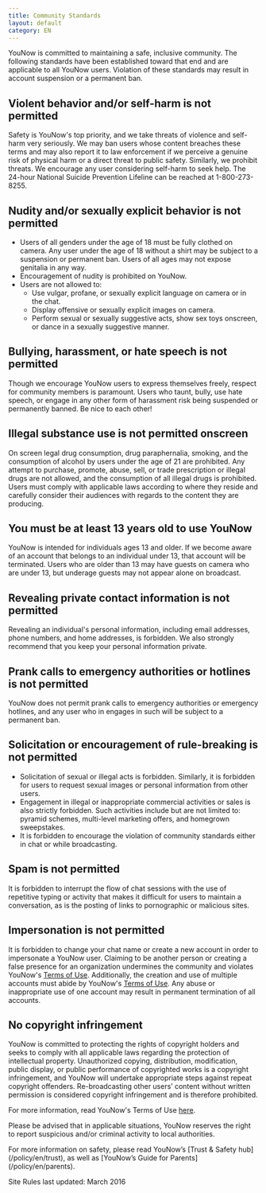 ```yaml
---
title: Community Standards
layout: default
category: EN
---
```

YouNow is committed to maintaining a safe, inclusive community. The following standards have been established toward that end and are applicable to all YouNow users. Violation of these standards may result in account suspension or a permanent ban. 

## Violent behavior and/or self-harm is not permitted

Safety is YouNow's top priority, and we take threats of violence and self-harm very seriously. We may ban users whose content breaches these terms and may also report it to law enforcement if we perceive a genuine risk of physical harm or a direct threat to public safety. Similarly, we prohibit threats. We encourage any user considering self-harm to seek help. The 24-hour National Suicide Prevention Lifeline can be reached at 1-800-273-8255.

## Nudity and/or sexually explicit behavior is not permitted

- Users of all genders under the age of 18 must be fully clothed on camera. Any user under the age of 18 without a shirt may be subject to a suspension or permanent ban. Users of all ages may not expose genitalia in any way.
- Encouragement of nudity is prohibited on YouNow. 
- Users are not allowed to:
  - Use vulgar, profane, or sexually explicit language on camera or in the chat.
  - Display offensive or sexually explicit images on camera.
  - Perform sexual or sexually suggestive acts, show sex toys onscreen, or dance in a sexually suggestive manner.

## Bullying, harassment, or hate speech is not permitted

Though we encourage YouNow users to express themselves freely, respect for community members is paramount. Users who taunt, bully, use hate speech, or engage in any other form of harassment risk being suspended or permanently banned. Be nice to each other!

## Illegal substance use is not permitted onscreen

On screen legal drug consumption, drug paraphernalia, smoking, and the consumption of alcohol by users under the age of 21 are prohibited. Any attempt to purchase, promote, abuse, sell, or trade prescription or illegal drugs are not allowed, and the consumption of all illegal drugs is prohibited. Users must comply with applicable laws according to where they reside and carefully consider their audiences with regards to the content they are producing. 

## You must be at least 13 years old to use YouNow

YouNow is intended for individuals ages 13 and older. If we become aware of an account that belongs to an individual under 13, that account will be terminated. Users who are older than 13 may have guests on camera who are under 13, but underage guests may not appear alone on broadcast.

## Revealing private contact information is not permitted

Revealing an individual's personal information, including email addresses, phone numbers, and home addresses, is forbidden. We also strongly recommend that you keep your personal information private.

## Prank calls to emergency authorities or hotlines is not permitted

YouNow does not permit prank calls to emergency authorities or emergency hotlines, and any user who in engages in such will be subject to a permanent ban.

## Solicitation or encouragement of rule-breaking is not permitted

- Solicitation of sexual or illegal acts is forbidden. Similarly, it is forbidden for users to request sexual images or personal information from other users. 
- Engagement in illegal or inappropriate commercial activities or sales is also strictly forbidden. Such activities include but are not limited to: pyramid schemes, multi-level marketing offers, and homegrown sweepstakes.
- It is forbidden to encourage the violation of community standards either in chat or while broadcasting.


## Spam is not permitted

It is forbidden to interrupt the flow of chat sessions with the use of repetitive typing or activity that makes it difficult for users to maintain a conversation, as is the posting of links to pornographic or malicious sites.

## Impersonation is not permitted

It is forbidden to change your chat name or create a new account in order to impersonate a YouNow user. Claiming to be another person or creating a false presence for an organization undermines the community and violates YouNow's [Terms of Use](/policy/en/terms). Additionally, the creation and use of multiple accounts must abide by YouNow's [Terms of Use](/policy/en/terms). Any abuse or inappropriate use of one account may result in permanent termination of all accounts.

## No copyright infringement

YouNow is committed to protecting the rights of copyright holders and seeks to comply with all applicable laws regarding the protection of intellectual property. Unauthorized copying, distribution, modification, public display, or public performance of copyrighted works is a copyright infringement, and YouNow will undertake appropriate steps against repeat copyright offenders. Re-broadcasting other users’ content without written permission is considered copyright infringement and is therefore prohibited.

For more information, read YouNow's Terms of Use [here](/policy/en/terms).

Please be advised that in applicable situations, YouNow reserves the right to report suspicious and/or criminal activity to local authorities.

For more information on safety, please read YouNow’s [Trust & Safety hub] (/policy/en/trust), as well as [YouNow’s Guide for Parents] (/policy/en/parents).

Site Rules last updated: March 2016
